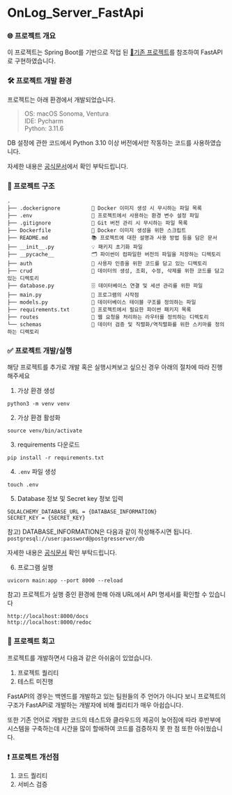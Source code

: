 # OnLog_Server_FastApi

### 🌐 프로젝트 개요
이 프로젝트는 Spring Boot를 기반으로 작업 된 [🔗기존 프로젝트](https://github.com/KEAPoint/OnLog_Post_Server)를 참조하여 FastAPI로 구현하였습니다.


### 🛠️ 프로젝트 개발 환경
프로젝트는 아래 환경에서 개발되었습니다.

> OS: macOS Sonoma, Ventura   
IDE: Pycharm  
Python: 3.11.6

DB 설정에 관한 코드에서 Python 3.10 이상 버전에서만 작동하는 코드를 사용하였습니다.

자세한 내용은 [공식문서](https://fastapi.tiangolo.com/ko/tutorial/sql-databases/?h=sq)에서 확인 부탁드립니다.

### 🔗 프로젝트 구조
```text
.
├── .dockerignore          🚫 Docker 이미지 생성 시 무시하는 파일 목록
├── .env                   🔐 프로젝트에서 사용하는 환경 변수 설정 파일
├── .gitignore             🙈 Git 버전 관리 시 무시하는 파일 목록
├── Dockerfile             🐳 Docker 이미지 생성을 위한 스크립트
├── README.md              📚 프로젝트에 대한 설명과 사용 방법 등을 담은 문서
├── __init__.py            💡 패키지 초기화 파일
├── __pycache__            🗂️ 파이썬이 컴파일한 버전의 파일을 저장하는 디렉토리
├── auth                   🔑 사용자 인증을 위한 코드를 담고 있는 디렉토리
├── crud                   💾 데이터의 생성, 조회, 수정, 삭제를 위한 코드를 담고 있는 디렉토리
├── database.py            🗄️ 데이터베이스 연결 및 세션 관리를 위한 파일
├── main.py                🚀 프로그램의 시작점
├── models.py              📃 데이터베이스 테이블 구조를 정의하는 파일
├── requirements.txt       📌 프로젝트에서 필요한 파이썬 패키지 목록
├── routes                 🚦 웹 요청을 처리하는 라우터를 정의하는 디렉토리
└── schemas                📝 데이터 검증 및 직렬화/역직렬화를 위한 스키마를 정의하는 디렉토리

```

### ✅ 프로젝트 개발/실행
해당 프로젝트를 추가로 개발 혹은 실행시켜보고 싶으신 경우 아래의 절차에 따라 진행해주세요

1. 가상 환경 생성
```commandline
python3 -m venv venv
```

2. 가상 환경 활성화
```commandline
source venv/bin/activate
```

3. requirements 다운로드
```commandline
pip install -r requirements.txt
```

4. `.env` 파일 생성
```commandline
touch .env
```

5. Database 정보 및 Secret key 정보 입력
```text
SQLALCHEMY_DATABASE_URL = {DATABASE_INFORMATION}
SECRET_KEY = {SECRET_KEY}
```
참고) DATABASE_INFORMATION은 다음과 같이 작성해주시면 됩니다. `postgresql://user:password@postgresserver/db`

자세한 내용은 [공식문서](https://fastapi.tiangolo.com/ko/tutorial/sql-databases/?h=sql) 확인 부탁드립니다.

6. 프로그램 실행
```commandline
uvicorn main:app --port 8000 --reload
```

참고) 프로젝트가 실행 중인 환경에 한해 아래 URL에서 API 명세서를 확인할 수 있습니다
```commandline
http://localhost:8000/docs
http://localhost:8000/redoc
```

### 📝 프로젝트 회고
프로젝트를 개발하면서 다음과 같은 아쉬움이 있었습니다.

1. 프로젝트 퀄리티
2. 테스트 미진행

FastAPI의 경우는 백엔드를 개발하고 있는 팀원들의 주 언어가 아니다 보니 프로젝트의 구조가 FastAPI로 개발하는 개발자에 비해 퀄리티가 매우 아쉽습니다.

또한 기존 언어로 개발한 코드의 테스트와 클라우드의 제공이 늦어짐에 따라 후반부에 시스템을 구축하는데 시간을 많이 할애하여 코드를 검증하지 못 한 점 또한 아쉬웠습니다.

### ❗️ 프로젝트 개선점
1. 코드 퀄리티
2. 서비스 검증

